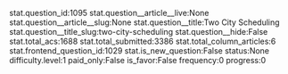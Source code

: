 stat.question_id:1095
stat.question__article__live:None
stat.question__article__slug:None
stat.question__title:Two City Scheduling
stat.question__title_slug:two-city-scheduling
stat.question__hide:False
stat.total_acs:1688
stat.total_submitted:3386
stat.total_column_articles:6
stat.frontend_question_id:1029
stat.is_new_question:False
status:None
difficulty.level:1
paid_only:False
is_favor:False
frequency:0
progress:0
